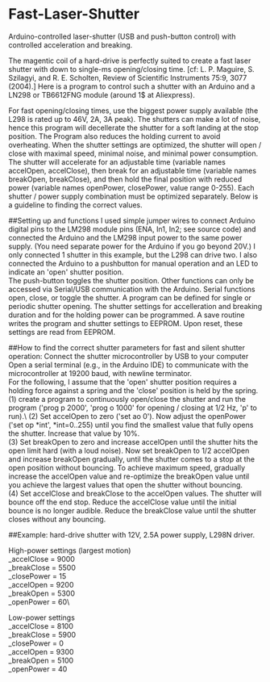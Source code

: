 # Fast-Laser-Shutter
Arduino-controlled laser-shutter (USB and push-button control) with controlled acceleration and breaking.

The magentic coil of a hard-drive is perfectly suited to create a fast laser shutter with down to single-ms opening/closing time. [cf: L. P. Maguire, S. Szilagyi, and R. E. Scholten, Review of Scientific Instruments 75:9, 3077 (2004).] Here is a program to control such a shutter with an Arduino and a LN298 or TB6612FNG module (around 1$ at Aliexpress). 

For fast opening/closing times, use the biggest power supply available (the L298 is rated up to 46V, 2A, 3A peak). The shutters can make a lot of noise, hence this program will decellerate the shutter for a soft landing at the stop position. The Program also reduces the holding current to avoid overheating. When the shutter settings are optimized, the shutter will open / close with maximal speed, minimal noise, and minimal power consumption. The shutter will accelerate for an adjustable time (variable names accelOpen, accelClose), then break for an adjustable time (variable names breakOpen, breakClose), and then hold the final position with reduced power (variable names openPower, closePower, value range 0-255). Each shutter / power supply combination must be optimized separately. Below is a guideline to finding the correct values.

##Setting up and functions
I used simple jumper wires to connect Arduino digital pins to the LM298 module pins (ENA, In1, In2; see source code) and connected the Arduino and the LM298 input power to the same power supply. (You need separate power for the Arduino if you go beyond 20V.) I only connected 1 shutter in this example, but the L298 can drive two. I also connected the Arduino to a pushbutton for manual operation and an LED to indicate an 'open' shutter position. \
The push-button toggles the shutter position. Other functions can only be accessed via Serial/USB communication with the Arduino. Serial functions open, close, or toggle the shutter. A program can be defined for single or periodic shutter opening. The shutter settings for accelleration and breaking duration and for the holding power can be programmed. A save routine writes the program and shutter settings to EEPROM. Upon reset, these settings are read from EEPROM.

##How to find the correct shutter parameters for fast and silent shutter operation:
Connect the shutter microcontroller by USB to your computer Open a serial terminal (e.g., in the Arduino IDE) to communicate with the microcontroller at 19200 baud, with newline terminator.\
For the following, I assume that the 'open' shutter position requires a holding force against a spring and the 'close' position is held by the spring.\
(1) create a program to continuously open/close the shutter and run the program ('prog p 2000', 'prog o 1000' for opening / closing at 1/2 Hz, 'p' to run).\ 
(2) Set accelOpen to zero ('set ao 0'). Now adjust the openPower ('set op *int', *int=0..255) until you find the smallest value that fully opens the shutter. Increase that value by 10%.\
(3) Set breakOpen to zero and increase accelOpen until the shutter hits the open limit hard (with a loud noise). Now set breakOpen to 1/2 accelOpen and increase breakOpen gradually, until the shutter comes to a stop at the open position without bouncing. To achieve maximum speed, gradually increase the accelOpen value and re-optimize the breakOpen value until you achieve the largest values that open the shutter without bouncing.\
(4) Set accelClose and breakClose to the accelOpen values. The shutter will bounce off the end stop. Reduce the accelClose value until the initial bounce is no longer audible. Reduce the breakClose value until the shutter closes without any bouncing. 

##Example: hard-drive shutter with 12V, 2.5A power supply, L298N driver.

High-power settings (largest motion)\
_accelClose = 9000\
_breakClose = 5500\
_closePower = 15\
_accelOpen  = 9200\
_breakOpen = 5300\
_openPower = 60\

Low-power settings\
_accelClose = 8100\
_breakClose = 5900\
_closePower = 0\
_accelOpen  = 9300\
_breakOpen = 5100\
_openPower = 40
